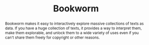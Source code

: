 ---
pid: bookworm
done: true
title: Bookworm
category: Other
tags:
- software
- text-analysis
- data-visualization
abstract: 'Bookworm makes it easy to interactively explore massive collections of
  texts as data. If you have a huge collection of texts, it provides a way to interpret
  them, make them explorable, and unlock them to a wide variety of uses even if you
  can''t share them freely for copyright or other reasons. '
pis:
- schmidt
link: https://github.com/Bookworm-project
order: '030'
layout: project
---